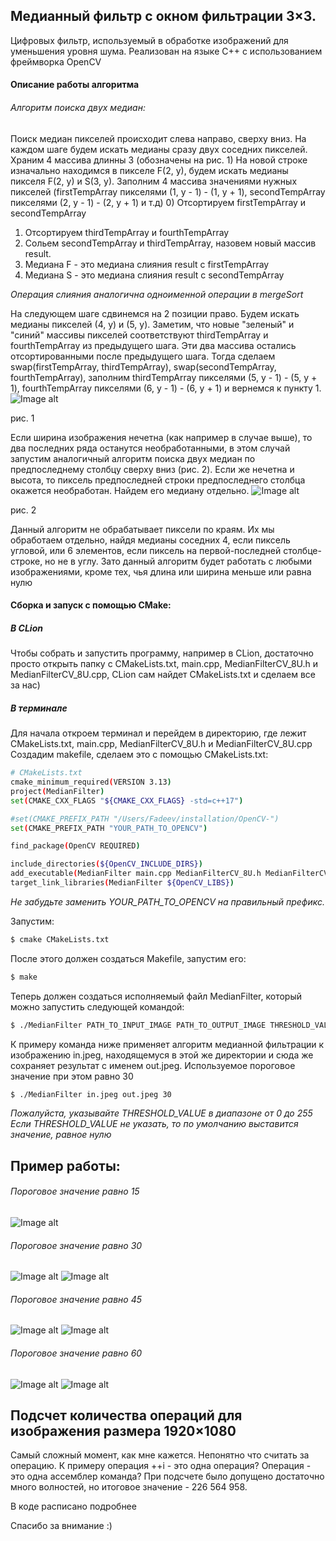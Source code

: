 Медианный фильтр с окном фильтрации 3×3.
---
 Цифровых фильтр, используемый в обработке изображений для уменьшения уровня шума.
 Реализован на языке С++ с использованием фреймворка OpenCV
 
#### Описание работы алгоритма
###### Алгоритм поиска двух медиан:
Поиск медиан пикселей происходит слева направо, сверху вниз.
На каждом шаге будем искать медианы сразу двух соседних пикселей. Храним 4 массива длинны 3 (обозначены на рис. 1)
На новой строке изначально находимся в пикселе F(2, y), будем искать медианы пикселя F(2, y) и S(3, y). Заполним 4 массива значениями нужных пикселей (firstTempArray пикселями (1, y - 1) - (1, y + 1), secondTempArray пикселями (2, y - 1) - (2, y + 1) и т.д)
0) Отсортируем firstTempArray и secondTempArray
1) Отсортируем thirdTempArray и fourthTempArray
2) Сольем secondTempArray и thirdTempArray, назовем новый массив result.
3) Медиана F - это медиана слияния result с firstTempArray
4) Медиана S - это медиана слияния result с secondTempArray

*Операция слияния аналогична одноименной операции в mergeSort* 



На следующем шаге сдвинемся на 2 позиции право. Будем искать медианы пикселей (4, y) и (5, y). Заметим, что новые "зеленый" и "синий" массивы пикселей соответствуют thirdTempArray и fourthTempArray из предыдущего шага. Эти два массива остались отсортированными после предыдущего шага. Тогда сделаем swap(firstTempArray, thirdTempArray), swap(secondTempArray, fourthTempArray), заполним thirdTempArray пикселями (5, y - 1) - (5, y + 1), fourthTempArray пикселями (6, y - 1) - (6, y + 1) и вернемся к пункту 1.
![Image alt](https://sun9-2.userapi.com/c857136/v857136573/199910/Wju8ck7I-6M.jpg)

рис. 1

Если ширина изображения нечетна (как например в случае выше), то два последних ряда останутся необработанными, в этом случай запустим аналогичный алгоритм поиска двух медиан по предпоследнему столбцу сверху вниз (рис. 2). Если же нечетна и высота, то пиксель предпоследней строки предпоследнего столбца окажется необработан. Найдем его медиану отдельно.
![Image alt](https://sun9-31.userapi.com/c206828/v206828573/124b79/29i1ksCaVIM.jpg)  

рис. 2

Данный алгоритм не обрабатывает пиксели по краям. Их мы обработаем отдельно, найдя медианы соседних 4, если пиксель угловой, или 6 элементов, если пиксель на первой-последней столбце-строке, но не в углу. 
Зато данный алгоритм будет работать с любыми изображениями, кроме тех, чья длина или ширина меньше или равна нулю
#### Сборка и запуск с помощью CMake:
##### В CLion
Чтобы собрать и запустить программу, например в CLion, достаточно просто открыть папку с CMakeLists.txt, main.cpp, MedianFilterCV_8U.h и  MedianFilterCV_8U.cpp, CLion сам найдет CMakeLists.txt и сделаем все за нас)
##### В терминале
Для начала откроем терминал и перейдем в директорию, где лежит CMakeLists.txt, main.cpp, MedianFilterCV_8U.h и  MedianFilterCV_8U.cpp
Создадим makefile, сделаем это с помощью СMakeLists.txt:
```sh
# CMakeLists.txt
cmake_minimum_required(VERSION 3.13)
project(MedianFilter)
set(CMAKE_CXX_FLAGS "${CMAKE_CXX_FLAGS} -std=c++17")

#set(CMAKE_PREFIX_PATH "/Users/Fadeev/installation/OpenCV-")
set(CMAKE_PREFIX_PATH "YOUR_PATH_TO_OPENCV") 

find_package(OpenCV REQUIRED)

include_directories(${OpenCV_INCLUDE_DIRS})
add_executable(MedianFilter main.cpp MedianFilterCV_8U.h MedianFilterCV_8U.cpp)
target_link_libraries(MedianFilter ${OpenCV_LIBS})
```
*Не забудьте заменить YOUR_PATH_TO_OPENCV на правильный префикс.*

Запустим:
```sh
$ cmake CMakeLists.txt
```
После этого должен создаться Makefile, запустим его:
```sh
$ make
```
Теперь должен создаться исполняемый файл MedianFilter, который можно запустить следующей командой:
```sh
$ ./MedianFilter PATH_TO_INPUT_IMAGE PATH_TO_OUTPUT_IMAGE THRESHOLD_VALUE
```
К примеру команда ниже применяет алгоритм медианной фильтрации к изображению in.jpeg, находящемуся в этой же директории и сюда же сохраняет результат с именем out.jpeg. 
Используемое пороговое значение при этом равно 30
```sh
$ ./MedianFilter in.jpeg out.jpeg 30
```

*Пожалуйста, указывайте THRESHOLD_VALUE в диапазоне от 0 до 255 
Если THRESHOLD_VALUE не указать, то по умолчанию выставится значение, равное нулю*

## Пример работы:

###### Пороговое значение равно 15
![Image alt](https://sun9-50.userapi.com/c857432/v857432040/1e4c97/gEAHO9FYRkU.jpg)
###### Пороговое значение равно 30
![Image alt](https://sun9-39.userapi.com/c857432/v857432517/1e6400/gifVDwfZCKs.jpg)
![Image alt](https://sun9-53.userapi.com/c857432/v857432517/1e640a/zBmjpfIQqAE.jpg)
###### Пороговое значение равно 45
![Image alt](https://sun9-51.userapi.com/c857432/v857432517/1e63ed/UWWMen-KEfo.jpg)
![Image alt](https://sun9-34.userapi.com/c857432/v857432517/1e63f6/AEG85LXTLHk.jpg)
###### Пороговое значение равно 60
![Image alt](https://sun9-62.userapi.com/c857432/v857432040/1e4c88/XwuVlMchBjU.jpg)
![Image alt](https://sun9-29.userapi.com/c857432/v857432040/1e4c8f/lQfjkwSNTNg.jpg)

## Подсчет количества операций для изображения размера 1920×1080
Самый сложный момент, как мне кажется. Непонятно что считать за операцию. К примеру операция ++i - это одна операция? Операция - это одна ассемблер команда?
При подсчете было допущено достаточно много волностей, но итоговое значение - 226 564 958.

В коде расписано подробнее

Спасибо за внимание :)
